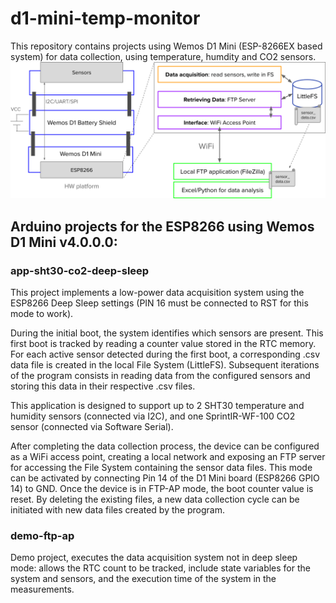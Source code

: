 # d1-mini-temp-monitor
This repository contains projects using Wemos D1 Mini (ESP-8266EX based system) for data collection, using temperature, humdity and CO2 sensors.
![alt text](https://github.com/brunocasu/d1-mini-temp-monitor/blob/master/doc/system_arch.png?raw=true)

## Arduino projects for the ESP8266 using Wemos D1 Mini v4.0.0.0:
### app-sht30-co2-deep-sleep
This project implements a low-power data acquisition system using the ESP8266 Deep Sleep settings (PIN 16 must be connected to RST for this mode to work).

During the initial boot, the system identifies which sensors are present. This first boot is tracked by reading a counter value stored in the RTC memory. For each active sensor detected during the first boot, a corresponding .csv data file is created in the local File System (LittleFS). Subsequent iterations of the program consists in reading data from the configured sensors and storing this data in their respective .csv files.

This application is designed to support up to 2 SHT30 temperature and humidity sensors (connected via I2C), and one SprintIR-WF-100 CO2 sensor (connected via Software Serial).

After completing the data collection process, the device can be configured as a WiFi access point, creating a local network and exposing an FTP server for accessing the File System containing the sensor data files. This mode can be activated by connecting Pin 14 of the D1 Mini board (ESP8266 GPIO 14) to GND. Once the device is in FTP-AP mode, the boot counter value is reset. By deleting the existing files, a new data collection cycle can be initiated with new data files created by the program.

### demo-ftp-ap
Demo project, executes the data acquisition system not in deep sleep mode: allows the RTC count to be tracked, include state variables for the system and sensors, and the execution time of the system in the measurements.

